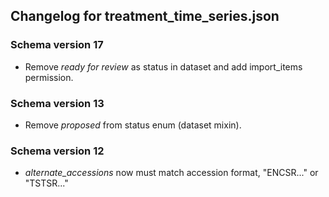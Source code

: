 ## Changelog for treatment_time_series.json

### Schema version 17

* Remove *ready for review* as status in dataset and add import_items permission.

### Schema version 13

* Remove *proposed* from status enum (dataset mixin).

### Schema version 12

* *alternate_accessions* now must match accession format, "ENCSR..." or "TSTSR..."

